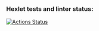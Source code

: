 ### Hexlet tests and linter status:
[![Actions Status](https://github.com/monsterius/java-project-71/actions/workflows/hexlet-check.yml/badge.svg)](https://github.com/monsterius/java-project-71/actions)
